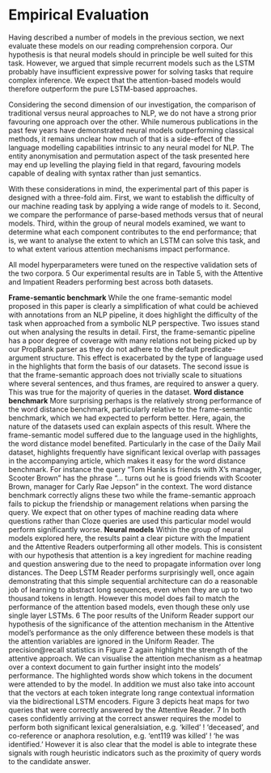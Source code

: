 # Empirical Evaluation

Having described a number of models in the previous section, we next evaluate these models on our reading comprehension corpora. Our hypothesis is that neural models should in principle be well suited for this task. However, we argued that simple recurrent models such as the LSTM probably have insufficient expressive power for solving tasks that require complex inference. We expect that the attention-based models would therefore outperform the pure LSTM-based approaches.

Considering the second dimension of our investigation, the comparison of traditional versus neural approaches to NLP, we do not have a strong prior favouring one approach over the other. While numerous publications in the past few years have demonstrated neural models outperforming classical methods, it remains unclear how much of that is a side-effect of the language modelling capabilities intrinsic to any neural model for NLP. The entity anonymisation and permutation aspect of the task presented here may end up levelling the playing field in that regard, favouring models capable of dealing with syntax rather than just semantics.

With these considerations in mind, the experimental part of this paper is designed with a three-fold aim. First, we want to establish the difficulty of our machine reading task by applying a wide range of models to it. Second, we compare the performance of parse-based methods versus that of neural models. Third, within the group of neural models examined, we want to determine what each component contributes to the end performance; that is, we want to analyse the extent to which an LSTM can solve this task, and to what extent various attention mechanisms impact performance.

All model hyperparameters were tuned on the respective validation sets of the two corpora. 5 Our experimental results are in Table 5, with the Attentive and Impatient Readers performing best across
both datasets.

**Frame-semantic benchmark** While the one frame-semantic model proposed in this paper is clearly a simplification of what could be achieved with annotations from an NLP pipeline, it does highlight the difficulty of the task when approached from a symbolic NLP perspective.
Two issues stand out when analysing the results in detail. First, the frame-semantic pipeline has a poor degree of coverage with many relations not being picked up by our PropBank parser as they do not adhere to the default predicate-argument structure. This effect is exacerbated by the type of language used in the highlights that form the basis of our datasets. The second issue is that the frame-semantic approach does not trivially scale to situations where several sentences, and thus frames, are required to answer a query. This was true for the majority of queries in the dataset.
**Word distance benchmark** More surprising perhaps is the relatively strong performance of the word distance benchmark, particularly relative to the frame-semantic benchmark, which we had expected to perform better. Here, again, the nature of the datasets used can explain aspects of this result. Where the frame-semantic model suffered due to the language used in the highlights, the word distance model benefited. Particularly in the case of the Daily Mail dataset, highlights frequently have significant lexical overlap with passages in the accompanying article, which makes it easy for the word distance benchmark. For instance the query “Tom Hanks is friends with X’s manager, Scooter Brown” has the phrase “... turns out he is good friends with Scooter Brown, manager for Carly Rae Jepson” in the context. The word distance benchmark correctly aligns these two while the frame-semantic approach fails to pickup the friendship or management relations when parsing the query. We expect that on other types of machine reading data where questions rather than Cloze queries are used this particular model would perform significantly worse.
**Neural models** Within the group of neural models explored here, the results paint a clear picture with the Impatient and the Attentive Readers outperforming all other models. This is consistent with our hypothesis that attention is a key ingredient for machine reading and question answering due to the need to propagate information over long distances. The Deep LSTM Reader performs surprisingly well, once again demonstrating that this simple sequential architecture can do a reasonable job of learning to abstract long sequences, even when they are up to two thousand tokens in length. However this model does fail to match the performance of the attention based models, even though these only use single layer LSTMs. 6
The poor results of the Uniform Reader support our hypothesis of the significance of the attention mechanism in the Attentive model’s performance as the only difference between these models is that the attention variables are ignored in the Uniform Reader. The precision@recall statistics in Figure 2 again highlight the strength of the attentive approach.
We can visualise the attention mechanism as a heatmap over a context document to gain further insight into the models’ performance. The highlighted words show which tokens in the document were attended to by the model. In addition we must also take into account that the vectors at each token integrate long range contextual information via the bidirectional LSTM encoders. Figure 3 depicts heat maps for two queries that were correctly answered by the Attentive Reader. 7 In both cases confidently arriving at the correct answer requires the model to perform both significant lexical generalsiation, e.g. ‘killed’ ! ‘deceased’, and co-reference or anaphora resolution, e.g. ‘ent119 was killed’ ! ‘he was identified.’ However it is also clear that the model is able to integrate these signals with rough heuristic indicators such as the proximity of query words to the candidate answer.  

